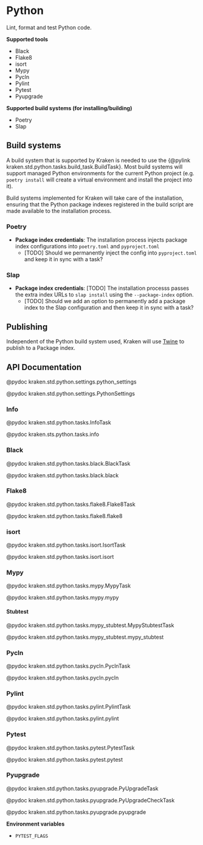 # Python

  [Kaniko]: https://github.com/GoogleContainerTools/kaniko
  [Buildx]: https://docs.docker.com/buildx/working-with-buildx/

Lint, format and test Python code.

__Supported tools__

* Black
* Flake8
* isort
* Mypy
* Pycln
* Pylint
* Pytest
* Pyupgrade

__Supported build systems (for installing/building)__

* Poetry
* Slap

## Build systems

A build system that is supported by Kraken is needed to use the {@pylink kraken.std.python.tasks.build_task.BuildTask}.
Most build systems will support managed Python environments for the current Python project (e.g. `poetry install` will
create a virtual environment and install the project into it).

Build systems implemented for Kraken will take care of the installation, ensuring that the Python package indexes
registered in the build script are made available to the installation process.

### Poetry

* **Package index credentials**: The installation process injects package index configurations into `poetry.toml` and
`pyproject.toml`
  * [TODO] Should we permanently inject the config into `pyproject.toml` and keep it in sync with a task?

### Slap

* **Package index credentials**: [TODO] The installation processs passes the extra index URLs to `slap install` using the
`--package-index` option.
  * [TODO] Should we add an option to permanently add a package index to the Slap configuration and then keep it in
    sync with a task?

## Publishing

Independent of the Python build system used, Kraken will use [Twine][] to publish to a Package index.

[Twine]: https://twine.readthedocs.io/en/stable/

## API Documentation

@pydoc kraken.std.python.settings.python_settings

@pydoc kraken.std.python.settings.PythonSettings

### Info

@pydoc kraken.std.python.tasks.InfoTask

@pydoc kraken.sts.python.tasks.info

### Black

@pydoc kraken.std.python.tasks.black.BlackTask

@pydoc kraken.std.python.tasks.black.black

### Flake8

@pydoc kraken.std.python.tasks.flake8.Flake8Task

@pydoc kraken.std.python.tasks.flake8.flake8

### isort

@pydoc kraken.std.python.tasks.isort.IsortTask

@pydoc kraken.std.python.tasks.isort.isort

### Mypy

@pydoc kraken.std.python.tasks.mypy.MypyTask

@pydoc kraken.std.python.tasks.mypy.mypy

#### Stubtest

@pydoc kraken.std.python.tasks.mypy_stubtest.MypyStubtestTask

@pydoc kraken.std.python.tasks.mypy_stubtest.mypy_stubtest

### Pycln

@pydoc kraken.std.python.tasks.pycln.PyclnTask

@pydoc kraken.std.python.tasks.pycln.pycln

### Pylint

@pydoc kraken.std.python.tasks.pylint.PylintTask

@pydoc kraken.std.python.tasks.pylint.pylint

### Pytest

@pydoc kraken.std.python.tasks.pytest.PytestTask

@pydoc kraken.std.python.tasks.pytest.pytest

### Pyupgrade

@pydoc kraken.std.python.tasks.pyupgrade.PyUpgradeTask

@pydoc kraken.std.python.tasks.pyupgrade.PyUpgradeCheckTask

@pydoc kraken.std.python.tasks.pyupgrade.pyupgrade

__Environment variables__

* `PYTEST_FLAGS`
